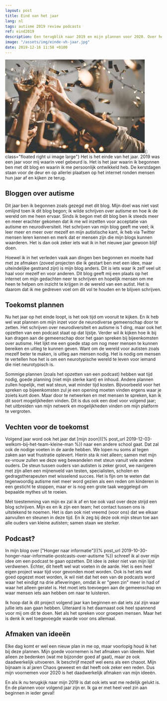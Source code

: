 ```yaml
---
layout: post
title: Eind van het jaar
lang: nl
tags: autisme 2019 review podcasts
ref: eind2019
description: Een terugblik naar 2019 en mijn plannen voor 2020. Over het begin van dit blog, waarom ik ooit begon en waar ik in de toekomst naar toe wil. Het beginnen van een eigen podcast over autisme en het geven van lezingen in de toekomst.
image: "/assets/img/einde-vh-jaar.jpg"
date: 2019-12-16 11:58 +0100
---
```

![Einde van het jaar](/assets/img/einde-vh-jaar.jpg){: class="floated right ui image large"}
Het is het einde van het jaar. 2019 was een jaar voor mij waarin veel gebeurd is. Het is het jaar waarin ik begonnen ben met dit blog en waarin ik me persoonlijk ontwikkeld heb. De kerstdagen staan voor de deur en op allerlei plaatsen op het internet ronden mensen hun jaar af en kijken ze terug.

## Bloggen over autisme

Dit jaar ben ik begonnen zoals gezegd met dit blog. Mijn doel was niet vast omlijnd toen ik dit blog begon; ik wilde schrijven over autisme en hoe ik de wereld om me heen ervaar. Sinds ik begon met dit blog ben ik steeds meer en meer erachter gekomen dat ik me wil inzetten voor acceptatie van autisme en neurodiversiteit. Het schrijven van mijn blog geeft me veel; ik leer meer en meer over mezelf en mijn autistische kant, ik heb via Twitter mensen leren kennen en merk dat er mensen zijn die mijn blogs kunnen waarderen. Het is dan ook zeker iets wat ik in het nieuwe jaar gewoon blijf doen.

Hoewel ik in het verleden vaak aan dingen ben begonnen en moeite had met ze afmaken (zoveel projecten die ik gestart ben met een idee, maar uiteindelijke gestrand zijn) is mijn blog anders. Dit is iets waar ik zelf veel uit haal voor mezelf en voor anderen. Dit blog geeft mij een plaats op het internet om mijn gedachten neer te schrijven en hopelijk mensen om me heen te helpen om inzicht te krijgen in de wereld van een autist. Het is daarom dat ik me gedreven voel om dit vol te houden en te blijven schrijven.

## Toekomst plannen

Nu het jaar op het einde loopt, is het ook tijd om vooruit te kijken. En ik heb wel wat plannen om mijn inzet voor de neurodiverse gemeenschap door te zetten. Het schrijven over neurodiversiteit en autisme is 1 ding, maar ook het opzetten van een podcast staat op dat lijstje. Verder wil ik kijken hoe ik bij kan dragen aan de gemeenschap door het gaan spreken bij bijeenkomsten over autisme. Het lijkt me een goede stap om nog meer mensen te kunnen bereiken en uitleg te kunnen geven. Want om de wereld voor autisten zoals mezelf beter te maken, is uitleg aan mensen nodig. Het is nodig om mensen te vertellen hoe het is om een neurotypische wereld te leven voor iemand die niet neurotypisch is.

Sommige plannen (zoals het opzetten van een podcast) hebben wat tijd nodig, goede planning (niet mijn sterke kant) en inhoud. Andere plannen zullen hopelijk, met wat steun, wat minder tijd kosten. Bijvoorbeeld voor het spreken op bijeenkomsten zul je een opening moeten vinden ergens waar je zoiets kunt doen. Maar door te netwerken en met mensen te spreken, kan ik dit soort mogelijkheden vinden. Dit is dus ook een doel voor volgend jaar; het uitbreiden van mijn netwerk en mogelijkheden vinden om mijn platform te vergroten.

## Vechten voor de toekomst

Volgend jaar word ook het jaar dat [mijn zoon]({% post_url 2019-12-03-welkom-bij-het-team-kleine-man %}) naar een andere school gaat. Dat zal ook de nodige voeten in de aarde hebben. We lopen nu soms al tegen zaken aan wat frustratie oplevert. Hierin sta ik niet alleen; samen met mijn ex-vrouw zullen we deze weg bewandelen met steun vanuit vele andere ouders. De steun tussen ouders van autisten is zeker groot, we navigeren met zijn allen een mijnenveld van testen, specialisten, scholen en gedragstherapeuten met wisselend succes. Het is fijn om te weten dat tegenwoordig autisme niet meer word gezien als een reden om kinderen in een gesticht te stoppen, maar er is nog een grote taak weggelegd om bepaalde mythes uit te roeien.

Met toestemming van mijn ex zal ik af en toe ook vast over deze strijd een blog schrijven. Mijn ex en ik zijn een team; het contact tussen ons is uitstekend te noemen. Het is dan ook niet vreemd (voor ons) dat we elkaar aanvullen en steunen in deze tijd. En ik zeg bij deze ook mijn steun toe aan alle ouders van kleine autisten; samen staan we sterker.

## Podcast?

In mijn blog over ["Honger naar informatie"]({% post_url 2019-10-30-honger-naar-informatie-postcasts-over-autisme %}) schreef ik al over mijn idee om een podcast te gaan opzetten. Dit idee is zeker niet van mijn lijst verdwenen. Echter, dit heeft wel wat voeten in de aarde. Het is een heel eigen project waar tijd voor gevonden moet worden. Ook is het iets wat goed opgezet moet worden, ik wil niet dat het een van de podcasts word waar het eindigt na drie afleveringen, omdat ik er "geen zin" meer in had of waar het alleen geratel is. Het moet iets toevoegen aan de gemeenschap en waar mensen iets aan hebben om naar te luisteren.

Ik hoop dat ik dit project volgend jaar kan beginnen en dat iets zal zijn waar jullie iets aan gaan hebben. Uiteraard is het daarnaast ook heel spannend voor mij om dit te doen. Net als het spreken voor groepen mensen. Maar het is denk ik wel toegevoegde waarde voor ons allemaal.

## Afmaken van ideeën

Elke dag komt er wel een nieuw plan in me op, maar voorlopig houd ik het bij deze plannen. Mijn goede voornemen is het afmaken van ideeën. Niet alleen ze bedenken (wat me bijzonder goed af gaat), maar ze ook daadwerkelijk uitvoeren. Ik beschrijf mezelf wel eens als een chaoot. Mijn bijnaam is al jaren Chaos geweest en dat heeft ook zeker een reden. Dus mijn voornemen voor 2020 is het daadwerkelijk afmaken van mijn ideeën.

En als ik nu terugkijk naar mijn 2019 is dat ook iets wat me redelijk gelukt is. En de plannen voor volgend jaar zijn er. Ik ga er met heel veel zin aan beginnen in ieder geval!
